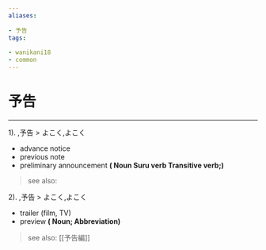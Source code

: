 ```yaml
---
aliases:
    
- 予告
tags:
    
- wanikani18
- common
---
```


# 予告
---
1).
,予告 > よこく,よこく

- advance notice
- previous note
- preliminary announcement
**( Noun Suru verb Transitive verb;)**
> see also: 
            
2).
,予告 > よこく,よこく

- trailer (film, TV)
- preview
**( Noun; Abbreviation)**
> see also:  [[予告編]]
            